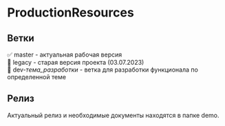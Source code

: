 # ProductionResources

## Ветки

:white_check_mark: master - актуальная рабочая версия    
:black_square_button: legacy - старая версия проекта (03.07.2023)     
:triangular_ruler: dev-_тема_разработки_ - ветка для разработки функционала по определенной теме    

## Релиз

Актуальный релиз и необходимые документы находятся в папке demo.    




